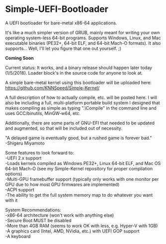 # Simple-UEFI-Bootloader
A UEFI bootloader for bare-metal x86-64 applications.  
  
It's like a much simpler version of GRUB, mainly meant for writing your own operating system-less 64-bit programs. Supports Windows, Linux, and Mac executable binaries (PE32+, 64-bit ELF, and 64-bit Mach-O formats). It also supports... Well, I'll let you figure that one out yourself. ;)  

**Coming Soon**  

Current status: It works, and a binary release should happen later today (1/5/2018). Loader block's in the source code for anyone to look at.
  
A simple bare-metal kernel using this bootloader will be uploaded here:  
https://github.com/KNNSpeed/Simple-Kernel/

A full description of how to actually compile, etc. will be posted here. I will also be including a full, multi-platform portable build system I designed that makes compiling as simple as typing ".\Compile" in the command line and uses GCC/binutils, MinGW-w64, etc.

Additionally, there are some parts of GNU-EFI that needed to be updated and augmented, so that will be included out of necessity.
  
"A delayed game is eventually good, but a rushed game is forever bad."  
-Shigeru Miyamoto  

Some features to look forward to:  
-UEFI 2.x support  
-Loads kernels compiled as Windows PE32+, Linux 64-bit ELF, and Mac OS 64-bit Mach-O (see my Simple-Kernel repository for proper compilation options)  
-Multi-GPU framebuffer support (typically only works with one monitor per GPU due to how most GPU firmwares are implemented)  
-ACPI support  
-The ability to get the full system memory map to do whatever you want with it  
  
System Recommendations:  
-x86-64 architecture (won't work with anything else)  
-Secure Boot MUST be disabled  
-More than 4GB RAM (seems to work OK with less, e.g. Hyper-V with 1GB)  
-A graphics card (Intel, AMD, NVidia, etc.) with UEFI GOP support  
-A keyboard  
